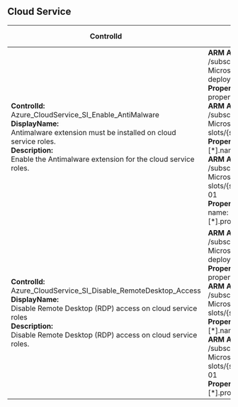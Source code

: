 ## Cloud Service

| ControlId | Dependent Azure API(s) and Properties | Control spec |
|-----------|-------------------------------------|------------------|
| <b>ControlId:</b><br>Azure_CloudService_SI_Enable_AntiMalware<br><b>DisplayName:</b><br>Antimalware extension must be installed on cloud service roles. <br><b>Description: </b><br> Enable the Antimalware extension for the cloud service roles.| <b>ARM API to get the list of Deployment Slots in a Cloud Service:</b><br> /subscriptions/{subscriptionId}/resourceGroups/{resourceGroupName}/providers/<br>Microsoft.ClassicCompute/domainNames/{cloudServiceName}/<br>deploymentSlots?api-version=2016-11-01<br><b>Properties:</b><br>properties.slotType<br><b>ARM API to get the list of Cloud Service Roles in a Deployment Slot:</b><br> /subscriptions/{subscriptionId}/resourceGroups/{resourceGroupName}/providers/<br>Microsoft.ClassicCompute/domainNames/{cloudServiceName}/<br>slots/{slotName}/roles?api-version=2016-04-01<br><b>Properties:</b><br>[\*].name<br><b>ARM API to get the list of Extensions in a Cloud Service Role:</b><br> /subscriptions/{subscriptionId}/resourceGroups/{resourceGroupName}/providers/<br>Microsoft.ClassicCompute/domainNames/{cloudServiceName}/<br>slots/{slotName}/roles/{roleName}/extensionReferences?api-version=2015-06-01<br><b>Properties:</b><br>name: 'PaaSAntimalware-****'<br>[\*].properties.name, [\*].properties.state | <b>Passed:</b><br>Antimalware extension is enabled for all the roles in this Cloud Service.<br><b>Failed:</b><br>Antimalware extension is not enabled for one or more roles in this Cloud Service. |
| <b>ControlId:</b><br>Azure_CloudService_SI_Disable_RemoteDesktop_Access<br><b>DisplayName:</b><br>Disable Remote Desktop (RDP) access on cloud service roles<br><b>Description: </b><br>Disable Remote Desktop (RDP) access on cloud service roles. | <b>ARM API to get the list of Deployment Slots in a Cloud Service:</b><br> /subscriptions/{subscriptionId}/resourceGroups/{resourceGroupName}/providers/<br>Microsoft.ClassicCompute/domainNames/{cloudServiceName}/<br>deploymentSlots?api-version=2016-11-01<br><b>Properties:</b><br>properties.slotType, properties.configuration<br><b>ARM API to get the list of Cloud Service Roles in a Deployment Slot:</b><br> /subscriptions/{subscriptionId}/resourceGroups/{resourceGroupName}/providers/<br>Microsoft.ClassicCompute/domainNames/{cloudServiceName}/<br>slots/{slotName}/roles?api-version=2016-04-01<br><b>Properties:</b><br>[\*].name<br><b>ARM API to get the list of Extensions in a Cloud Service Role:</b><br> /subscriptions/{subscriptionId}/resourceGroups/{resourceGroupName}/providers/<br>Microsoft.ClassicCompute/domainNames/{cloudServiceName}/<br>slots/{slotName}/roles/{roleName}/extensionReferences?api-version=2015-06-01<br><b>Properties:</b><br>[\*].properties.name, [\*].properties.state | <b>Passed:</b><br>Remote Desktop access is not enabled for any Cloud Service Role.<br><b>Failed:</b><br>Remote Desktop access is enabled for Cloud Service Role(s). |
